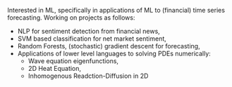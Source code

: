 Interested in ML, specifically in applications of ML to (financial) time series forecasting. 
Working on projects as follows:
  - NLP for sentiment detection from financial news,
  - SVM based classification for net market sentiment,
  - Random Forests, (stochastic) gradient descent for forecasting,
  - Applications of lower level languages to solving PDEs numerically:
       - Wave equation eigenfunctions,
       - 2D Heat Equation,
       - Inhomogenous Readction-Diffusion in 2D

